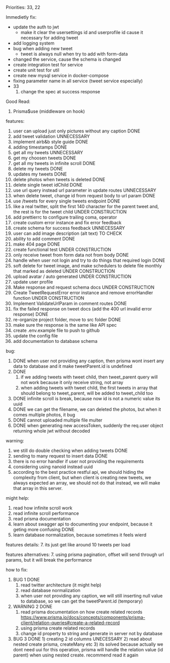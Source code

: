 Priorities:
  33, 22

Immedietly fix:
  - update the auth to jwt
    - make it clear the usersettings id and userprofile id cause it necessary for adding tweet
  - add logging system
  - bug when adding new tweet
    - tweet is always null when try to add with form-data
  - changed the service, cause the schema is changed
  - create integration test for service
  - create unit test for util
  - create new mysql service in docker-compose
  - fixing parameter name in all service (tweet service especially)
  - 33
    1. change the spec at success response

Good Read:
  1. Prisma$use (middleware on hook)

features:
  1. user can upload just only pictures without any caption                 DONE
  2. add tweet validation                                            UNNECESSARY
  3. implement airb&b style guide                                           DONE
  4. adding timestamps                                                      DONE
  5. get all my tweets                                               UNNECESSARY
  6. get my choosen tweets                                                  DONE
  7. get all my tweets in infinite scroll                                   DONE
  8. delete my tweets                                                       DONE
  9. updates my tweets                                                      DONE
  10. delete photos when tweets is deleted                                  DONE
  11. delete single tweet idChild                                           DONE
  12. use url query instead url parameter in update routes           UNNECESSARY
  13. when delete tweet, change id from request body to url param           DONE
  14. use /tweets for every single tweets endpoint                          DONE
  15. like a real twitter, split the first 140 character for
      the parent tweet and, the rest is for the tweet child                                                   UNDER CONSTRUCTION
  16. add prettierrc to configure trailing coma, operator
  17. create custom error instance and fix error feedback
  18. create schema for success feedback                             UNNECESSARY
  19. user can add image description (alt text)                         TO CHECK
  20. ability to add comment                                                DONE
  21. make 404 page                                                         DONE
  22. create functional test                                  UNDER CONSTRUCTION
  23. only receive tweet from form data not from body                       DONE
  24. handle when user not login and try to do things that required login   DONE
  25. soft delete for tweet image, and make schedulers to delete file
      monthly that marked as deleted                          UNDER CONSTRUCTION
  26. upload avatar / auto generated                          UNDER CONSTRUCTION
  27. update user profile
  28. Make response and request schema docs                   UNDER CONSTRUCTION
  29. Create TweetRequestError error instance and remove
      errorHandler function                                   UNDER CONSTRUCTION
  30. Implement ValidateUrlParam in comment routes                          DONE
  31. fix the failed response on tweet docs
      (add the 400 url invalid error response)                              DONE
  32. re-organize project folder, move to src folder                        DONE
  33. make sure the response is the same like API spec
  34. create .env.example file to push to github
  35. update the config file
  36. add documentation to database schema

bug:
  1. DONE
    when user not providing any caption, then prisma wont insert any data to
    database and it make tweetParent.id is undefined
  2. DONE
     1) if we adding tweets with tweet child, then tweet_parent query will not
     work because it only receive string, not array
     2) when adding tweets with tweet child, the first tweets in array that
     should belong to tweet_parent, will be added to tweet_child too
  3. DONE
     infinite scroll is break, because now id is not a numeric value
     its uuid
  10. DONE
     we can get the filename, we can deleted the photos, but when it comes
     multiple photos, it bug
  5. DONE
    cannot uploaded multiple file multer
  6. DONE
    when generating new accessToken, suddenly the req.user object returning whole jwt without decoded

warning:
  1. we still do double checking when adding tweets                         DONE
  2. sending to many request to insert data                                 DONE
  3. there is no error handler if user not providing the requirements
  4. considering using nanoid instead uuid
  5. according to the best practice restful api, we should hiding the complexity
     from client, but when client is creating new tweets, we always expected an
     array, we should not do that instead, we will make that array in this server.

might help:
  1. read how infinite scroll work
  2. read infinite scroll performance
  3. read prisma documentation
  4. learn about swagger api to documenting your endpoint,
     because it geting more confusing                                       DONE
  5. learn database normalization, because sometimes it feels wierd

features details:
  7. its just get like around 10 tweets per load

features alternatives:
  7. using prisma pagination, offset will send through url params, but it will
  break the performance

how to fix:
  1. BUG 1 DONE
     1) read twitter architecture (it might help)
     2) read database normalization
     3) when user not providing any caption, we will still inserting
        null value to database, so we can get the tweetParent.id (temporary)
  2. WARNING 2 DONE
      1) read prisma documentation on how create related records
        https://www.prisma.io/docs/concepts/components/prisma-client/relation-queries#create-a-related-record
      2) using prisma create related records
      3) change id property to string and generate in server not by database
  3. BUG 3 DONE
    1) creating 2 id columns                                          UNECESSARY
    2) read about nested create prisma, createMany etc
    3) its solved because actually we dont need uui for this operation,
    prisma will handle the relation value (id parent) when using nested create.
    recommend read it again
